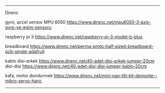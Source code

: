 
---------------------------------------------------------------------

Direnc

gyro, accel sensor
MPU 6050
https://www.direnc.net/mpu6050-3-axis-gyro-ve-egim-sensoru

raspberry pi 3
https://www.direnc.net/raspberry-pi-3-model-b-plus

breadboard
https://www.direnc.net/perma-proto-half-sized-breadboard-pcb-single-adafruit

kablo
disi-erkek
https://www.direnc.net/40-adet-disi-erkek-jumper-20cm
disi-disi
https://www.direnc.net/40-adet-disi-disi-jumper-kablo-20cm

kafa, motor dondurmek
https://www.direnc.net/mini-pan-tilt-kit-demonte--mikro-servo-haric

------------------------------------------------------------------------


